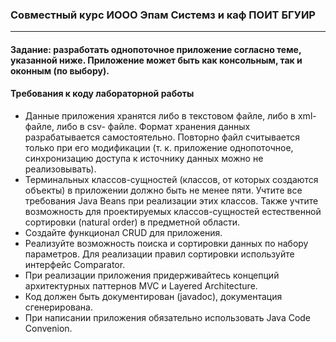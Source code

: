 ﻿### Совместный курс ИООО Эпам Системз и каф ПОИТ БГУИР
---

#### Задание: разработать однопоточное приложение согласно теме, указанной ниже. Приложение может быть как консольным, так и оконным (по выбору).
#### Требования к коду лабораторной работы
* Данные приложения хранятся либо в текстовом файле, либо в xml-файле,  либо  в  csv-  файле.  Формат  хранения  данных  разрабатывается  самостоятельно. Повторно файл считывается только при его модификации  (т. к. приложение однопоточное, синхронизацию доступа к источнику 
данных можно не реализовывать).
* Терминальных  классов-сущностей  (классов,  от  которых  создаются объекты) в приложении должно быть не менее пяти. Учтите все требования Java Beans при реализации этих классов. Также учтите возможность  для  проектируемых  классов-сущностей  естественной сортировки (natural order) в предметной области.
* Создайте функционал CRUD для приложения.
* Реализуйте возможность поиска и сортировки данных по набору параметров. Для реализации правил сортировки используйте интерфейс Comparator.
* При реализации приложения придерживайтесь концепций архитектурных паттернов MVC и Layered Architecture.
* Код должен быть документирован (javadoc), документация сгенерирована.
* При написании приложения обязательно использовать Java Code 
Convenion.